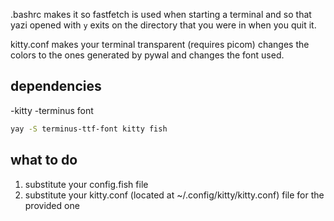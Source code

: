 .bashrc makes it so fastfetch is used when starting a terminal and so that yazi opened with `y` exits on the directory that you were in when you quit it.

kitty.conf makes your terminal transparent (requires picom) changes the colors to the ones generated by pywal and changes the font used.

## dependencies
-kitty
-terminus font

```bash
yay -S terminus-ttf-font kitty fish
```

## what to do

1. substitute your config.fish file
2. substitute your kitty.conf (located at ~/.config/kitty/kitty.conf) file for the provided one
